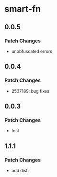 # smart-fn

## 0.0.5

### Patch Changes

- unobfuscated errors

## 0.0.4

### Patch Changes

- 2537189: bug fixes

## 0.0.3

### Patch Changes

- test

## 1.1.1

### Patch Changes

- add dist
